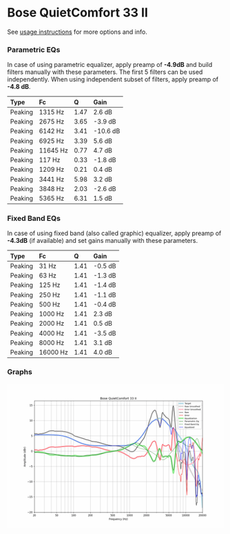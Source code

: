 # Bose QuietComfort 33 II
See [usage instructions](https://github.com/jaakkopasanen/AutoEq#usage) for more options and info.

### Parametric EQs
In case of using parametric equalizer, apply preamp of **-4.9dB** and build filters manually
with these parameters. The first 5 filters can be used independently.
When using independent subset of filters, apply preamp of **-4.8 dB**.

| Type    | Fc       |    Q | Gain     |
|:--------|:---------|:-----|:---------|
| Peaking | 1315 Hz  | 1.47 | 2.6 dB   |
| Peaking | 2675 Hz  | 3.65 | -3.9 dB  |
| Peaking | 6142 Hz  | 3.41 | -10.6 dB |
| Peaking | 6925 Hz  | 3.39 | 5.6 dB   |
| Peaking | 11645 Hz | 0.77 | 4.7 dB   |
| Peaking | 117 Hz   | 0.33 | -1.8 dB  |
| Peaking | 1209 Hz  | 0.21 | 0.4 dB   |
| Peaking | 3441 Hz  | 5.98 | 3.2 dB   |
| Peaking | 3848 Hz  | 2.03 | -2.6 dB  |
| Peaking | 5365 Hz  | 6.31 | 1.5 dB   |

### Fixed Band EQs
In case of using fixed band (also called graphic) equalizer, apply preamp of **-4.3dB**
(if available) and set gains manually with these parameters.

| Type    | Fc       |    Q | Gain    |
|:--------|:---------|:-----|:--------|
| Peaking | 31 Hz    | 1.41 | -0.5 dB |
| Peaking | 63 Hz    | 1.41 | -1.3 dB |
| Peaking | 125 Hz   | 1.41 | -1.4 dB |
| Peaking | 250 Hz   | 1.41 | -1.1 dB |
| Peaking | 500 Hz   | 1.41 | -0.4 dB |
| Peaking | 1000 Hz  | 1.41 | 2.3 dB  |
| Peaking | 2000 Hz  | 1.41 | 0.5 dB  |
| Peaking | 4000 Hz  | 1.41 | -3.5 dB |
| Peaking | 8000 Hz  | 1.41 | 3.1 dB  |
| Peaking | 16000 Hz | 1.41 | 4.0 dB  |

### Graphs
![](./Bose%20QuietComfort%2033%20II.png)